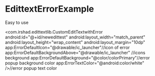 # EdittextErrorExample
Easy to use 

 <com.irshad.edittextlib.CustomEditTextwithError
        android:id="@+id/newedittest"
        android:layout_width="match_parent"
        android:layout_height="wrap_content"
        android:layout_margin="10dp"
        app:ErrorDefaultIcon="@drawable/ic_launcher"//icon of error 
        app:ErrorDefaultBackgroundAbove="@drawable/ic_launcher" //icons beckground
        app:ErrorDefaultBackground="@color/colorPrimary"//error popup background color
        app:ErrorTextColor="@android:color/white" />//error popup text color
        
        
